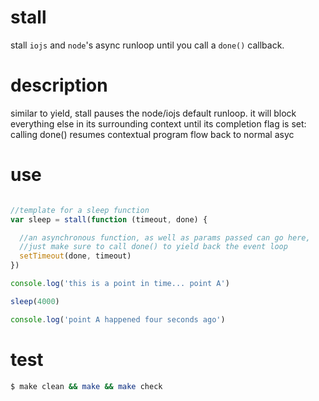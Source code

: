 # stall
stall `iojs` and `node`'s async runloop until you call a `done()` callback.

# description
similar to yield, stall pauses the node/iojs default runloop. it will block everything else in its surrounding context until its completion flag is set: calling done() resumes contextual program flow back to normal asyc

# use
```js

//template for a sleep function
var sleep = stall(function (timeout, done) {

  //an asynchronous function, as well as params passed can go here,
  //just make sure to call done() to yield back the event loop  
  setTimeout(done, timeout)
})

console.log('this is a point in time... point A')

sleep(4000)

console.log('point A happened four seconds ago')

```

# test
```bash
$ make clean && make && make check
```
